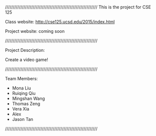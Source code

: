 ////////////////////////////////////////////////////////////
This is the project for CSE 125

Class website: http://cse125.ucsd.edu/2015/index.html

Project website: coming soon

////////////////////////////////////////////////////////////

Project Description:

Create a video game!

////////////////////////////////////////////////////////////

Team Members: 

- Mona Liu
- Ruiqing Qiu
- Mingshan Wang
- Thomas Zeng
- Vera Xia
- Alex
- Jason Tan

////////////////////////////////////////////////////////////